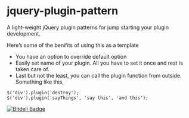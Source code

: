 jquery-plugin-pattern
=====================

A light-weight jQuery plugin patterns for jump starting your plugin development. 

Here’s some of the benifits of using this as a template

- You have an option to override default option
- Easily set name of your plugin. All you have to set it once and rest is taken care of.
- Last but not the least, you can call the plugin function from outside. Something like this, 
	
```
$('div').plugin('destroy');
$('div').plugin('sayThings', 'say this', 'and this');
```


[![Bitdeli Badge](https://d2weczhvl823v0.cloudfront.net/nitinhayaran/jquery-plugin-pattern/trend.png)](https://bitdeli.com/free "Bitdeli Badge")

